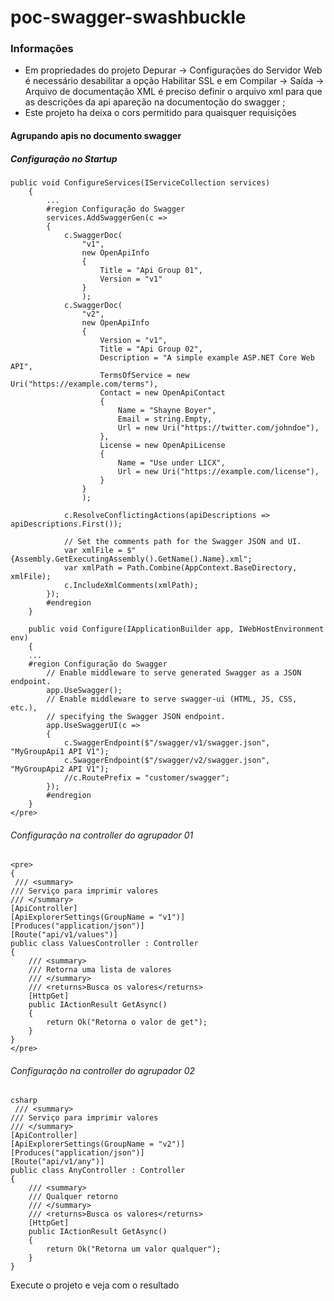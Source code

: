 # poc-swagger-swashbuckle

### Informações

- Em propriedades do projeto Depurar -> Configurações do Servidor Web é necessário desabilitar a opção Habilitar SSL e em Compilar -> Saída -> Arquivo de documentação XML é preciso definir o arquivo xml para que as descrições da api apareção na documentoção do swagger ;
- Este projeto ha deixa o cors permitido para quaisquer requisições

#### Agrupando apis no documento swagger

##### Configuração no Startup

    public void ConfigureServices(IServiceCollection services)
        {
			...
			#region Configuração do Swagger
            services.AddSwaggerGen(c =>
            {
                c.SwaggerDoc(
                    "v1",
                    new OpenApiInfo
                    {
                        Title = "Api Group 01",
                        Version = "v1"
                    }
                    );
                c.SwaggerDoc(
                    "v2",
                    new OpenApiInfo
                    {
                        Version = "v1",
                        Title = "Api Group 02",
                        Description = "A simple example ASP.NET Core Web API",
                        TermsOfService = new Uri("https://example.com/terms"),
                        Contact = new OpenApiContact
                        {
                            Name = "Shayne Boyer",
                            Email = string.Empty,
                            Url = new Uri("https://twitter.com/johndoe"),
                        },
                        License = new OpenApiLicense
                        {
                            Name = "Use under LICX",
                            Url = new Uri("https://example.com/license"),
                        }
                    }
                    );
                
                c.ResolveConflictingActions(apiDescriptions => apiDescriptions.First());

                // Set the comments path for the Swagger JSON and UI.
                var xmlFile = $"{Assembly.GetExecutingAssembly().GetName().Name}.xml";
                var xmlPath = Path.Combine(AppContext.BaseDirectory, xmlFile);
                c.IncludeXmlComments(xmlPath);
            });
            #endregion
		}
		
		public void Configure(IApplicationBuilder app, IWebHostEnvironment env)
        {
		...
		#region Configuração do Swagger
            // Enable middleware to serve generated Swagger as a JSON endpoint.
            app.UseSwagger();
            // Enable middleware to serve swagger-ui (HTML, JS, CSS, etc.),
            // specifying the Swagger JSON endpoint.
            app.UseSwaggerUI(c =>
            {
                c.SwaggerEndpoint($"/swagger/v1/swagger.json", "MyGroupApi1 API V1");
                c.SwaggerEndpoint($"/swagger/v2/swagger.json", "MyGroupApi2 API V1");
                //c.RoutePrefix = "customer/swagger";
            });
            #endregion
		}
	</pre>

###### Configuração na controller do agrupador 01
    <pre>
    {
     /// <summary>
    /// Serviço para imprimir valores 
    /// </summary>
    [ApiController]
    [ApiExplorerSettings(GroupName = "v1")]
    [Produces("application/json")]
    [Route("api/v1/values")]
    public class ValuesController : Controller
    {
        /// <summary>
        /// Retorna uma lista de valores
        /// </summary>
        /// <returns>Busca os valores</returns>
        [HttpGet]
        public IActionResult GetAsync()
        {
            return Ok("Retorna o valor de get");
        }
    }
	</pre>

###### Configuração na controller do agrupador 02
    csharp
     /// <summary>
    /// Serviço para imprimir valores 
    /// </summary>
    [ApiController]
    [ApiExplorerSettings(GroupName = "v2")]
    [Produces("application/json")]
    [Route("api/v1/any")]
    public class AnyController : Controller
    {
        /// <summary>
        /// Qualquer retorno
        /// </summary>
        /// <returns>Busca os valores</returns>
        [HttpGet]
        public IActionResult GetAsync()
        {
            return Ok("Retorna um valor qualquer");
        }
    }

Execute o projeto e veja com o resultado
